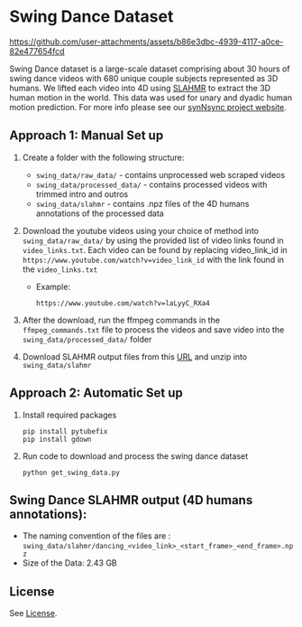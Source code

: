 # Swing Dance Dataset 

https://github.com/user-attachments/assets/b86e3dbc-4939-4117-a0ce-82e477654fcd

Swing Dance dataset is a large-scale dataset comprising about 30 hours of swing dance videos with 680 unique couple subjects represented as 3D humans. We lifted each video into 4D using [SLAHMR](https://github.com/vye16/slahmr) to extract the 3D human motion in the world. 
This data was used for unary and dyadic human motion prediction. For more info please see our [synNsync project website](https://von31.github.io/synNsync/).


## Approach 1: Manual Set up

1. Create a folder with the following structure:
   - `swing_data/raw_data/` - contains  unprocessed web scraped videos 
   - `swing_data/processed_data/`  - contains processed videos with trimmed intro and outros
   - `swing_data/slahmr`  - contains .npz files of the 4D humans annotations of the processed data 


2. Download the youtube videos using your choice of method into `swing_data/raw_data/` by using the provided list of video links found in `video_links.txt`. Each video can be found by replacing video_link_id in `https://www.youtube.com/watch?v=video_link_id` with the link found in the `video_links.txt` 

   - Example: 
       ```
       https://www.youtube.com/watch?v=laLyyC_RXa4
       ```

3. After the download, run the ffmpeg commands in the `ffmpeg_commands.txt` file to process the videos and save video into the `swing_data/processed_data/` folder

4. Download SLAHMR output files from this [URL](https://drive.google.com/file/d/16XIl-C9pEbsEF6vE8RW_6F3os4doIgER/view?usp=sharing) and unzip into `swing_data/slahmr`


## Approach 2: Automatic Set up

1. Install required packages

    ```
    pip install pytubefix
    pip install gdown
    ```

2. Run code to download and process the swing dance dataset
   
    ```
    python get_swing_data.py 
    ```

## Swing Dance SLAHMR output (4D humans annotations):
  - The naming convention of the files are : `swing_data/slahmr/dancing_<video_link>_<start_frame>_<end_frame>.npz`
  - Size of the Data: 2.43 GB
    


## License
See [License](./LICENSE).

